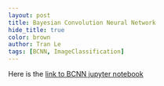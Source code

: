 ```yaml
---
layout: post
title: Bayesian Convolution Neural Network
hide_title: true
color: brown
author: Tran Le
tags: [BCNN, ImageClassification]
---
```


Here is the [link to BCNN jupyter notebook](https://github.com/tranktle/porfolio/blob/master/jupyternotebook/BCNN_cf10.ipynb)
